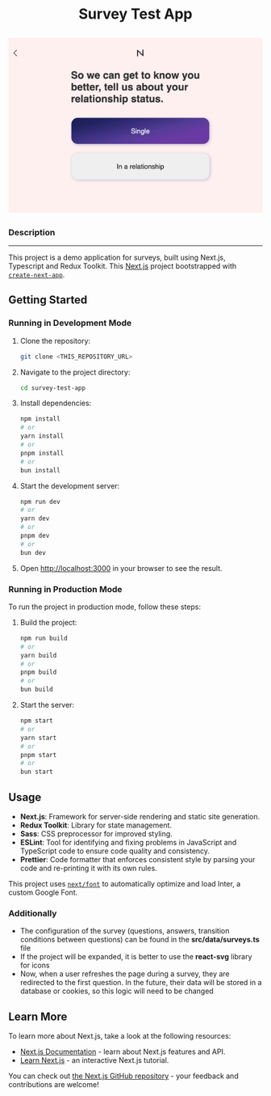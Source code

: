 <h1 align="center">Survey Test App</h1>

<h2 align="center">
<img src="public/Readme-preview.png" alt="site preview">
</h2>

### Description

---

This project is a demo application for surveys, built using Next.js, Typescript and Redux Toolkit. This [Next.js](https://nextjs.org/) project bootstrapped with [`create-next-app`](https://github.com/vercel/next.js/tree/canary/packages/create-next-app).

## Getting Started

### Running in Development Mode

1. Clone the repository:
    ```bash
    git clone <THIS_REPOSITORY_URL>
    ```

2. Navigate to the project directory:
    ```bash
    cd survey-test-app
    ```

3. Install dependencies:
    ```bash
    npm install
    # or
    yarn install
    # or
    pnpm install
    # or
    bun install
    ```

4. Start the development server:
    ```bash
    npm run dev
    # or
    yarn dev
    # or
    pnpm dev
    # or
    bun dev
    ```

5. Open [http://localhost:3000](http://localhost:3000) in your browser to see the result.

### Running in Production Mode

To run the project in production mode, follow these steps:

1. Build the project:
    ```bash
    npm run build
    # or
    yarn build
    # or
    pnpm build
    # or
    bun build
    ```

2. Start the server:
    ```bash
    npm start
    # or
    yarn start
    # or
    pnpm start
    # or
    bun start
    ```

## Usage

- **Next.js**: Framework for server-side rendering and static site generation.
- **Redux Toolkit**: Library for state management.
- **Sass**: CSS preprocessor for improved styling.
- **ESLint**: Tool for identifying and fixing problems in JavaScript and TypeScript code to ensure code quality and consistency.
- **Prettier**: Code formatter that enforces consistent style by parsing your code and re-printing it with its own rules.

This project uses [`next/font`](https://nextjs.org/docs/basic-features/font-optimization) to automatically optimize and load Inter, a custom Google Font.

### Additionally
 - The configuration of the survey (questions, answers, transition conditions between questions) can be found in the **src/data/surveys.ts** file
 - If the project will be expanded, it is better to use the **react-svg** library for icons
 - Now, when a user refreshes the page during a survey, they are redirected to the first question. In the future, their data will be stored in a database or cookies, so this logic will need to be changed
## Learn More

To learn more about Next.js, take a look at the following resources:

- [Next.js Documentation](https://nextjs.org/docs) - learn about Next.js features and API.
- [Learn Next.js](https://nextjs.org/learn) - an interactive Next.js tutorial.

You can check out [the Next.js GitHub repository](https://github.com/vercel/next.js/) - your feedback and contributions are welcome!

